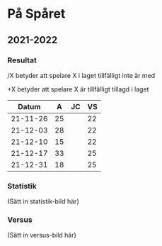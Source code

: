 # På Spåret

## 2021-2022

### Resultat

/X betyder att spelare X i laget tillfälligt inte är med

+X betyder att spelare X är tillfälligt tillagd i laget

Datum    |A |JC|VS|
---------|--|--|--|
21-11-26 |25|  |22|
21-12-03 |28|  |22|
21-12-10 |15|  |22|
21-12-17 |33|  |25|
21-12-31 |18|  |25|

### Statistik

(Sätt in statistik-bild här)

### Versus

(Sätt in versus-bild här)
